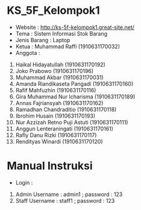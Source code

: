 # KS_5F_Kelompok1
- Website : http://ks-5f-kelompok1.great-site.net/
-	Tema : Sistem Informasi Stok Barang
-	Jenis Barang : Laptop
-	Ketua : Muhammad Raffi (1910631170032)
-	Anggota :
  1. Haikal Hidayatullah (1910631170192)
  2. Joko Prabowo (1910631170196)
  3. Muhammad Akbar (1910631170031)
  4. Amanda Riandikaseta Pangadi (1910631170160)
  5. Rafif Mahfuzhin (1910631170116)
  6. Gira Muhammad Nur Icharisma (1910631170189)
  7. Annas Fajriansyah (1910631170162)
  8. Ramadhan Chandraditio (1910631170118)
  9. Ibrohim Husain (1910631170193)
  10. Nur Azzizah Retno Puji Astuti (1910631170111)
  11. Anggun Lenteraningati (1910631170161)
  12. Rafly Danu Rizki (1910631170117)
  13. Rendityas Winardi (1910631170120)

# Manual Instruksi
- Login :
1. Admin
  Username : admin1 ;
  password : 123
2. Staff 
  Username : staff1 ;
  password : 123
